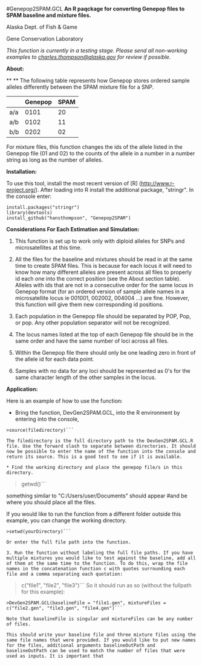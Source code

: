 #Genepop2SPAM.GCL
**An R paqckage for converting Genepop files to SPAM baseline and mixture files.**

Alaska Dept. of Fish & Game

Gene Conservation Laboratory


_This function is currently in a testing stage. Please send all non-working examples to charles.thompson@alaska.gov for review if possible._

**About:**

**   ** The following table represents how Genepop stores ordered sample alleles differently between the SPAM mixture file for a SNP.

|  | Genepop | SPAM |
| --- | --- | --- |
| a/a | 0101 | 20 |
| a/b | 0102 | 11 |
| b/b | 0202 | 02 |

For mixture files, this function changes the ids of the allele listed in the Genepop file (01 and 02) to the counts of the allele in a number in a number string as long as the number of alleles.

**Installation:**

To use this tool, install the most recent version of [R]  (http://www.r-project.org/). After loading into R install the additional package, "stringr". In the console enter:

```
install.packages("stringr")
library(devtools)
install_github("hansthompson", "Genepop2SPAM")
```

**Considerations For Each Estimation and Simulation:**

1. This function is set up to work only with diploid alleles for SNPs and microsatellites at this time.

2. All the files for the baseline and mixtures should be read in at the same time to create SPAM files. This is because for each locus it will need to know how many different alleles are present across all files to properly id each one into the correct position (see the About section table). Alleles with ids that are not in a consecutive order for the same locus in Genepop format (for an ordered version of sample allele names in a microsatellite locus ie 001001, 002002, 004004 …) are fine. However, this function will give them new corresponding id positions.

3. Each population in the Genepop file should be separated by POP, Pop, or pop. Any other population separator will not be recognized. 

4. The locus names listed at the top of each Genepop file should be in the same order and have the same number of loci across all files.

5. Within the Genepop file there should only be one leading zero in front of the allele id for each data point.

6. Samples with no data for any loci should be represented as 0's for the same character length of the other samples in the locus.

**Application:**

Here is an example of how to use the function:

* Bring the function, DevGen2SPAM.GCL, into the R environment by entering into the console,
```
>source(filedirectory)```

The filedirectory is the full directory path to the DevGen2SPAM.GCL.R file. Use the forward slash to separate between directories. It should now be possible to enter the name of the function into the console and return its source. This is a good test to see if it is available.

* Find the working directory and place the genepop file/s in this directory.
```
>getwd()```

something similar to "C:/Users/user/Documents" should appear #and be where you should place all the files.

If you would like to run the function from a different folder outside this example, you can change the working directory.
```
>setwd(yourDirectory)```

Or enter the full file path into the function.

3. Run the function without labeling the full file paths. If you have multiple mixtures you would like to test against the baseline, add all of them at the same time to the function. To do this, wrap the file names in the concatenation function c with quotes surrounding each file and a comma separating each quotation:
```
>c("file1", "file2", "file3")```
So it should run as so (without the fullpath for this example):
```
>DevGen2SPAM.GCL(baselineFile = "file1.gen", mixtureFiles = c("file2.gen", "file3.gen", "file4.gen")```

Note that baselineFile is singular and mixtureFiles can be any number of files. 

This should write your baseline file and three mixture files using the same file names that were provided. If you would like to put new names for the files, additional arguments baselineOutPath and baselineOutPath can be used to match the number of files that were used as inputs. It is important that

